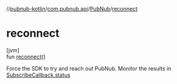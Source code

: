 //[pubnub-kotlin](../../../index.md)/[com.pubnub.api](../index.md)/[PubNub](index.md)/[reconnect](reconnect.md)

# reconnect

[jvm]\
fun [reconnect](reconnect.md)()

Force the SDK to try and reach out PubNub. Monitor the results in [SubscribeCallback.status](../../com.pubnub.api.callbacks/-subscribe-callback/status.md)
